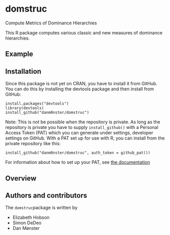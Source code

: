 # domstruc
Compute Metrics of Dominance Hierarchies

This R package computes various classic and new measures of dominance hierarchies.

## Example

## Installation
Since this package is not yet on CRAN, you have to install it from GitHub. You can do this by installing the devtools package and then install from GitHub:

```
install.packages("devtools")
library(devtools)
install_github("danm0nster/domstruc")
```
Note: This is not be possible when the repository is private. As long as the repository is private you have to supply
`install_github()` with a Personal Access Token (PAT) which you can generate under settings, developer settings on GitHub. With a PAT set up for use with R, you can install from the private repository like this:
```
install_github("danm0nster/domstruc", auth_token = github_pat())
```

For information about how to set up your PAT, see [the documentation](https://usethis.r-lib.org/reference/browse_github_pat.html)

## Overview

## Authors and contributors
The `domstruc`package is written by

* Elizabeth Hobson
* Simon DeDeo
* Dan Mønster
